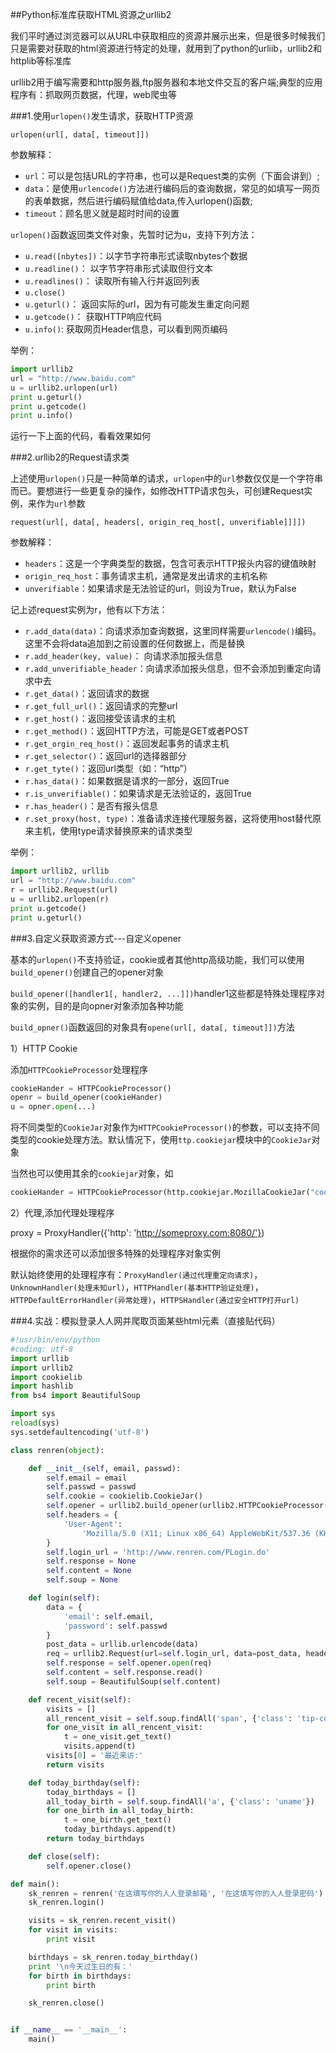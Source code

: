 ##Python标准库获取HTML资源之urllib2
<!--more-->

我们平时通过浏览器可以从URL中获取相应的资源并展示出来，但是很多时候我们只是需要对获取的html资源进行特定的处理，就用到了python的urliib，urllib2和httplib等标准库

urllib2用于编写需要和http服务器,ftp服务器和本地文件交互的客户端;典型的应用程序有：抓取网页数据，代理，web爬虫等

###1.使用`urlopen()`发生请求，获取HTTP资源

`urlopen(url[, data[, timeout]])`

参数解释：

- `url`：可以是包括URL的字符串，也可以是Request类的实例（下面会讲到）;
- `data`：是使用`urlencode()`方法进行编码后的查询数据，常见的如填写一网页的表单数据，然后进行编码赋值给data,传入urlopen()函数;
- `timeout`：顾名思义就是超时时间的设置

`urlopen()`函数返回类文件对象，先暂时记为u，支持下列方法：

- `u.read([nbytes])`：以字节字符串形式读取nbytes个数据
- `u.readline()`： 以字节字符串形式读取但行文本
- `u.readlines()`： 读取所有输入行并返回列表
- `u.close()`
- `u.geturl()`： 返回实际的url，因为有可能发生重定向问题
- `u.getcode()`： 获取HTTP响应代码
- `u.info()`: 获取网页Header信息，可以看到网页编码

举例：
```python
import urllib2
url = "http://www.baidu.com"
u = urllib2.urlopen(url)
print u.geturl()
print u.getcode()
print u.info()
```
运行一下上面的代码，看看效果如何

###2.urllib2的Request请求类

上述使用`urlopen()`只是一种简单的请求，`urlopen`中的`url`参数仅仅是一个字符串而已。要想进行一些更复杂的操作，如修改HTTP请求包头，可创建Request实例，来作为`url`参数

`request(url[, data[, headers[, origin_req_host[, unverifiable]]]])`

参数解释：

- `headers`：这是一个字典类型的数据，包含可表示HTTP报头内容的键值映射
- `origin_req_host`：事务请求主机，通常是发出请求的主机名称
- `unverifiable`：如果请求是无法验证的url，则设为True，默认为False

记上述request实例为r，他有以下方法：

- `r.add_data(data)`：向请求添加查询数据，这里同样需要`urlencode()`编码。这里不会将data追加到之前设置的任何数据上，而是替换
- `r.add_header(key, value)`： 向请求添加报头信息
- `r.add_unverifiable_header`：向请求添加报头信息，但不会添加到重定向请求中去
- `r.get_data()`：返回请求的数据
- `r.get_full_url()`：返回请求的完整url
- `r.get_host()`：返回接受该请求的主机
- `r.get_method()`：返回HTTP方法，可能是GET或者POST
- `r.get_orgin_req_host()`：返回发起事务的请求主机
- `r.get_selector()`：返回url的选择器部分
- `r.get_tyte()`：返回url类型（如：“http”）
- `r.has_data()`：如果数据是请求的一部分，返回True
- `r.is_unverifiable()`：如果请求是无法验证的，返回True
- `r.has_header()`：是否有报头信息
- `r.set_proxy(host, type)`：准备请求连接代理服务器，这将使用host替代原来主机，使用type请求替换原来的请求类型

举例：
```python
import urllib2, urllib
url = "http://www.baidu.com"
r = urllib2.Request(url)
u = urllib2.urlopen(r)
print u.getcode()
print u.geturl()
```

###3.自定义获取资源方式---自定义opener

基本的`urlopen()`不支持验证，cookie或者其他http高级功能，我们可以使用`build_opener()`创建自己的opener对象

`build_opener([handler1[, handler2, ...]])`handler1这些都是特殊处理程序对象的实例，目的是向opner对象添加各种功能

`build_opner()`函数返回的对象具有`opene(url[, data[, timeout]])`方法

1）HTTP Cookie

添加`HTTPCookieProcessor`处理程序
```python
cookieHander = HTTPCookieProcessor()
openr = build_opener(cookieHander)
u = opner.open(...)
```
将不同类型的`CookieJar`对象作为`HTTPCookieProcessor()`的参数，可以支持不同类型的cookie处理方法。默认情况下，使用`ttp.cookiejar`模块中的`CookieJar`对象

当然也可以使用其余的`cookiejar`对象，如
```python
cookieHander = HTTPCookieProcessor(http.cookiejar.MozillaCookieJar("cookie.txt"))
```

2）代理,添加代理处理程序

proxy = ProxyHandler({'http': 'http://someproxy.com:8080/'})

根据你的需求还可以添加很多特殊的处理程序对象实例

默认始终使用的处理程序有：`ProxyHandler(通过代理重定向请求)`，`UnknownHandler(处理未知url)`，`HTTPHandler(基本HTTP验证处理)`，`HTTPDefaultErrorHandler(异常处理)`，`HTTPSHandler(通过安全HTTP打开url)`


###4.实战：模拟登录人人网并爬取页面某些html元素（直接贴代码）
```python
#!usr/bin/env/python
#coding: utf-8
import urllib
import urllib2
import cookielib
import hashlib
from bs4 import BeautifulSoup

import sys
reload(sys)
sys.setdefaultencoding('utf-8')

class renren(object):

	def __init__(self, email, passwd):
		self.email = email
		self.passwd = passwd
		self.cookie = cookielib.CookieJar()
		self.opener = urllib2.build_opener(urllib2.HTTPCookieProcessor(self.cookie))
		self.headers = {
			'User-Agent':
				'Mozilla/5.0 (X11; Linux x86_64) AppleWebKit/537.36 (KHTML, like Gecko) Ubuntu Chromium/28.0.1500.52 Chrome/28.0.1500.52 Safari/537.36'
		}
		self.login_url = 'http://www.renren.com/PLogin.do'
		self.response = None
		self.content = None
		self.soup = None

	def login(self):
		data = {
			'email': self.email,
			'password': self.passwd
		}
		post_data = urllib.urlencode(data)
		req = urllib2.Request(url=self.login_url, data=post_data, headers=self.headers)
		self.response = self.opener.open(req)
		self.content = self.response.read()
		self.soup = BeautifulSoup(self.content)

	def recent_visit(self):
		visits = []
		all_rencent_visit = self.soup.findAll('span', {'class': 'tip-content'})
		for one_visit in all_rencent_visit:
			t = one_visit.get_text()
			visits.append(t)
		visits[0] = '最近来访:'
		return visits

	def today_birthday(self):
		today_birthdays = []
		all_today_birth = self.soup.findAll('a', {'class': 'uname'})
		for one_birth in all_today_birth:
			t = one_birth.get_text()
			today_birthdays.append(t)
		return today_birthdays

	def close(self):
		self.opener.close()

def main():
	sk_renren = renren('在这填写你的人人登录邮箱', '在这填写你的人人登录密码')
	sk_renren.login()

	visits = sk_renren.recent_visit()
	for visit in visits:
		print visit

	birthdays = sk_renren.today_birthday()
	print '\n今天过生日的有：'
	for birth in birthdays:
		print birth 

	sk_renren.close()


if __name__ == '__main__':
	main()
```
